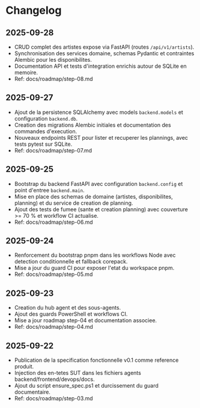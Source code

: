 # Changelog

## 2025-09-28
- CRUD complet des artistes expose via FastAPI (routes `/api/v1/artists`).
- Synchronisation des services domaine, schemas Pydantic et contraintes Alembic pour les disponibilites.
- Documentation API et tests d'integration enrichis autour de SQLite en memoire.
- Ref: docs/roadmap/step-08.md

## 2025-09-27
- Ajout de la persistence SQLAlchemy avec models `backend.models` et configuration `backend.db`.
- Creation des migrations Alembic initiales et documentation des commandes d'execution.
- Nouveaux endpoints REST pour lister et recuperer les plannings, avec tests pytest sur SQLite.
- Ref: docs/roadmap/step-07.md

## 2025-09-25
- Bootstrap du backend FastAPI avec configuration `backend.config` et point d'entree `backend.main`.
- Mise en place des schemas de domaine (artistes, disponibilites, planning) et du service de creation de planning.
- Ajout des tests de fumee (sante et creation planning) avec couverture >= 70 % et workflow CI actualise.
- Ref: docs/roadmap/step-06.md

## 2025-09-24
- Renforcement du bootstrap pnpm dans les workflows Node avec detection conditionnelle et fallback corepack.
- Mise a jour du guard CI pour exposer l'etat du workspace pnpm.
- Ref: docs/roadmap/step-05.md

## 2025-09-23
- Creation du hub agent et des sous-agents.
- Ajout des guards PowerShell et workflows CI.
- Mise a jour roadmap step-04 et documentation associee.
- Ref: docs/roadmap/step-04.md

## 2025-09-22
- Publication de la specification fonctionnelle v0.1 comme reference produit.
- Injection des en-tetes SUT dans les fichiers agents backend/frontend/devops/docs.
- Ajout du script ensure_spec.ps1 et durcissement du guard documentaire.
- Ref: docs/roadmap/step-03.md
